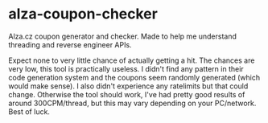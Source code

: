 # alza-coupon-checker
Alza.cz coupon generator and checker. Made to help me understand threading and reverse engineer APIs.


Expect none to very little chance of actually getting a hit. The chances are very low, this tool is practically useless. I didn't find any pattern in their code generation system and the coupons seem randomly generated (which would make sense). I also didn't experience any ratelimits but that could change. Otherwise the tool should work, I've had pretty good results of around 300CPM/thread, but this may vary depending on your PC/network. Best of luck.
